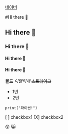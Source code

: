 [네이버](https://naver.com)

#Hi there 👋
## Hi there 👋
### Hi there 👋
#### Hi there 👋
#### Hi there 👋

**볼드**
*이텔릭체*
~~스트라이크~~

* 1번
* 2번

```
print("파이썬!")
```

[ ] checkbox1
[X] checkbox2

😙
😹
